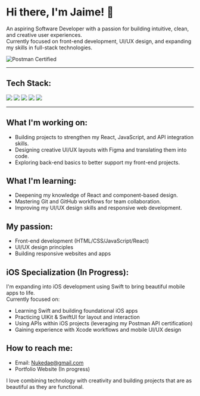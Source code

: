 # Hi there, I'm Jaime! 👋

An aspiring Software Developer with a passion for building intuitive, clean, and creative user experiences.  
Currently focused on front-end development, UI/UX design, and expanding my skills in full-stack technologies.

![Postman Certified](https://img.shields.io/badge/Postman%20Student%20Expert-Certified-orange?logo=postman)

---

## Tech Stack:
<p>
  <img src="https://img.shields.io/badge/C%23-239120?style=for-the-badge&logo=c-sharp&logoColor=white" />
  <img src="https://img.shields.io/badge/Python-3776AB?style=for-the-badge&logo=python&logoColor=white" />
  <img src="https://img.shields.io/badge/JavaScript-F7DF1E?style=for-the-badge&logo=javascript&logoColor=black" />
  <img src="https://img.shields.io/badge/Swift-FA7343?style=for-the-badge&logo=swift&logoColor=white" />
  <img src="https://img.shields.io/badge/Objective--C-000000?style=for-the-badge&logo=apple&logoColor=white" />
</p>

---

## What I'm working on:
- Building projects to strengthen my React, JavaScript, and API integration skills.
- Designing creative UI/UX layouts with Figma and translating them into code.
- Exploring back-end basics to better support my front-end projects.

## What I'm learning:
- Deepening my knowledge of React and component-based design.
- Mastering Git and GitHub workflows for team collaboration.
- Improving my UI/UX design skills and responsive web development.

## My passion:
- Front-end development (HTML/CSS/JavaScript/React)
- UI/UX design principles
- Building responsive websites and apps

## iOS Specialization (In Progress):
I'm expanding into iOS development using Swift to bring beautiful mobile apps to life.  
Currently focused on:
- Learning Swift and building foundational iOS apps
- Practicing UIKit & SwiftUI for layout and interaction
- Using APIs within iOS projects (leveraging my Postman API certification)
- Gaining experience with Xcode workflows and mobile UI/UX design

## How to reach me:
- Email: Nukedae@gmail.com
- Portfolio Website (In progress)

I love combining technology with creativity and building projects that are as beautiful as they are functional.

